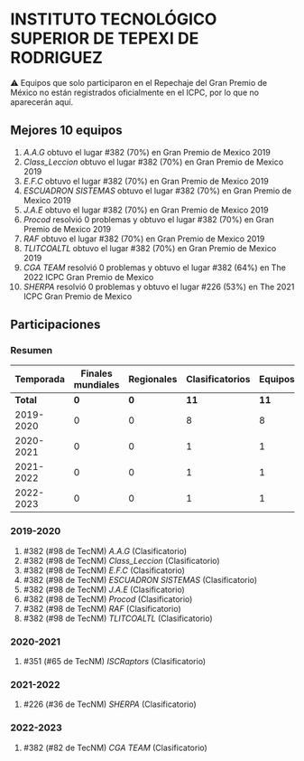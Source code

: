 # INSTITUTO TECNOLÓGICO SUPERIOR DE TEPEXI DE RODRIGUEZ

:warning: Equipos que solo participaron en el Repechaje del Gran Premio de México no están registrados oficialmente en el ICPC, por lo que no aparecerán aquí.

## Mejores 10 equipos

1. _A.A.G_ obtuvo el lugar #382 (70%) en Gran Premio de Mexico 2019
1. _Class_Leccion_ obtuvo el lugar #382 (70%) en Gran Premio de Mexico 2019
1. _E.F.C_ obtuvo el lugar #382 (70%) en Gran Premio de Mexico 2019
1. _ESCUADRON SISTEMAS_ obtuvo el lugar #382 (70%) en Gran Premio de Mexico 2019
1. _J.A.E_ obtuvo el lugar #382 (70%) en Gran Premio de Mexico 2019
1. _Procod_ resolvió 0 problemas y obtuvo el lugar #382 (70%) en Gran Premio de Mexico 2019
1. _RAF_ obtuvo el lugar #382 (70%) en Gran Premio de Mexico 2019
1. _TLITCOALTL_ obtuvo el lugar #382 (70%) en Gran Premio de Mexico 2019
1. _CGA TEAM_ resolvió 0 problemas y obtuvo el lugar #382 (64%) en The 2022 ICPC Gran Premio de Mexico
1. _SHERPA_ resolvió 0 problemas y obtuvo el lugar #226 (53%) en The 2021 ICPC Gran Premio de Mexico

## Participaciones

### Resumen

| Temporada | Finales mundiales | Regionales | Clasificatorios | Equipos |
| --- | --- | --- | --- | --- |
| **Total** | **0** | **0** | **11** | **11** |
| 2019-2020 | 0 | 0 | 8 | 8 |
| 2020-2021 | 0 | 0 | 1 | 1 |
| 2021-2022 | 0 | 0 | 1 | 1 |
| 2022-2023 | 0 | 0 | 1 | 1 |

### 2019-2020

1. #382 (#98 de TecNM) _A.A.G_ (Clasificatorio)
1. #382 (#98 de TecNM) _Class_Leccion_ (Clasificatorio)
1. #382 (#98 de TecNM) _E.F.C_ (Clasificatorio)
1. #382 (#98 de TecNM) _ESCUADRON SISTEMAS_ (Clasificatorio)
1. #382 (#98 de TecNM) _J.A.E_ (Clasificatorio)
1. #382 (#98 de TecNM) _Procod_ (Clasificatorio)
1. #382 (#98 de TecNM) _RAF_ (Clasificatorio)
1. #382 (#98 de TecNM) _TLITCOALTL_ (Clasificatorio)

### 2020-2021

1. #351 (#65 de TecNM) _ISCRaptors_ (Clasificatorio)

### 2021-2022

1. #226 (#36 de TecNM) _SHERPA_ (Clasificatorio)

### 2022-2023

1. #382 (#82 de TecNM) _CGA TEAM_ (Clasificatorio)



